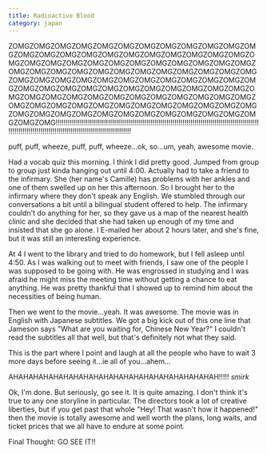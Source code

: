 ```yaml
---
title: Radioactive Blood
category: japan
---
```

ZOMGZOMGZOMGZOMGZOMGZOMGZOMGZOMGZOMGZOMGZOMGZOMGZOMGZOMGZOMGZOMGZOMGZOMGZOMGZOMGZOMGZOMGZOMGZOMGZOMGZOMGZOMGZOMGZOMGZOMGZOMGZOMGZOMGZOMGZOMGZOMGZOMGZOMGZOMGZOMGZOMGZOMGZOMGZOMGZOMGZOMGZOMGZOMGZOMGZOMGZOMGZOMGZOMGZOMGZOMGZOMGZOMGZOMGZOMGZOMGZOMGZOMGZOMGZOMGZOMGZOMGZOMGZOMGZOMGZOMGZOMGZOMGZOMGZOMGZOMGZOMGZOMGZOMGZOMGZOMGZOMGZOMGZOMGZOMGZOMGZOMGZOMGZOMGZOMGZOMGZOMGZOMGZOMGZOMGZOMGZOMGZOMGZOMGZOMGZOMGZOMGZOMGZOMGZOMGZOMGZOMGZOMGZOMG!!!!!!!!!!!!!!!!!!!!!!!!!!!!!!!!!!!!!!!!!!!!!!!!!!!!!!!!!!!!!!!!!!!!!!!!!!!!!!!!!!!!!!!!!!!!!!!!!!!!!!!!!!!!!!!!!!!!!!!!!!!!!!!!!!!!!!!!!!!!!!!!!!!!!!!!!!!!!!!!!!

puff, puff, wheeze, puff, puff, wheeze...ok, so...um, yeah, awesome movie.

Had a vocab quiz this morning. I think I did pretty good. Jumped from group to group just kinda hanging out until 4:00. Actually had to take a friend to the infirmary. She (her name's Camille) has problems with her ankles and one of them swelled up on her this afternoon. So I brought her to the infirmary where they don't speak any English. We stumbled through our conversations a bit until a bilingual student offered to help. The infirmary couldn't do anything for her, so they gave us a map of the nearest health clinic and she decided that she had taken up enough of my time and insisted that she go alone. I E-mailed her about 2 hours later, and she's fine, but it was still an interesting experience.

At 4 I went to the library and tried to do homework, but I fell asleep until 4:50. As I was walking out to meet with friends, I saw one of the people I was supposed to be going with. He was engrossed in studying and I was afraid he might miss the meeting time without getting a chance to eat anything. He was pretty thankful that I showed up to remind him about the necessities of being human.

Then we went to the movie...yeah. It was awesome. The movie was in English with Japanese subtitles. We got a big kick out of this one line that Jameson says "What are you waiting for, Chinese New Year?" I couldn't read the subtitles all that well, but that's definitely not what they said.

This is the part where I point and laugh at all the people who have to wait 3 more days before seeing it...ie all of you...ahem...

AHAHAHAHAHAHAHAHAHAHAHAHAHAHAHAHAHAHAHAHAH!!!!! *smirk*

Ok, I'm done. But seriously, go see it. It is quite amazing. I don't think it's true to any one storyline in particular. The directors took a lot of creative liberties, but if you get past that whole "Hey! That wasn't how it happened!" then the movie is totally awesome and well worth the plans, long waits, and ticket prices that we all have to endure at some point.

Final Thought: GO SEE IT!!
